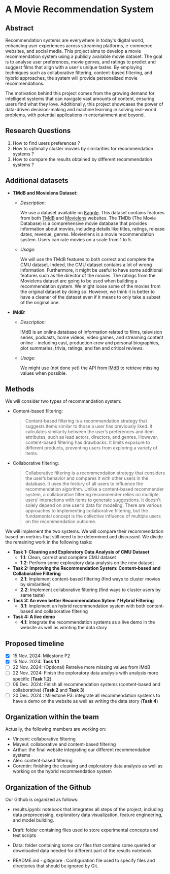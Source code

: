 # A Movie Recommendation System
## Abstract
Recommendation systems are everywhere in today's digital world, enhancing user experiences across streaming platforms, e-commerce websites, and social media. This project aims to develop a movie recommendation system using a publicly available movie dataset. The goal is to analyse user preferences, movie genres, and ratings to predict and suggest films that align with a user's unique tastes. By employing techniques such as collaborative filtering, content-based filtering, and hybrid approaches, the system will provide personalized movie recommendations.

The motivation behind this project comes from the growing demand for intelligent systems that can navigate vast amounts of content, ensuring users find what they love. Additionally, this project showcases the power of data-driven decision-making and machine learning in solving real-world problems, with potential applications in entertainment and beyond.

## Research Questions
1. How to find users preferences ?
2. How to optimally cluster movies by similarities for recommendation systems ?
3. How to compare the results obtained by different recommendation systems ?
   
## Additional datasets
- __TMdB and Movielens Dataset:__
  
   - _Description_:
     
     We use a dataset available on [Kaggle](https://www.kaggle.com/datasets/rounakbanik/the-movies-dataset). This dataset contains features from both [TMdB](https://www.themoviedb.org/) and [Movielens](https://grouplens.org/datasets/movielens/) websites. The TMDb (The Movie Database) is a comprehensive movie database that provides information about movies, including details like titles, ratings, release dates, revenue, genres. Movienlens is a movie recommendation system. Users can rate movies on a scale from 1 to 5.
     
   - _Usage_:
     
     We will use the TMdB features to both correct and complete the CMU dataset. Indeed, the CMU dataset contains a lot of wrong information. Furthermore, it might be useful to have some additional features such as the director of the movies. The ratings from the Movielens dataset are going to be used when building a recommendation system. We might loose some of the movies from the original dataset by doing so. However, we think it is better to have a cleaner of the dataset even if it means to only take a subset of the original one.
     
- __IMdB:__

  - _Description_:
 
    IMdB is an online database of information related to films, television series, podcasts, home videos, video games, and streaming content online – including cast, production crew and personal biographies, plot summaries, trivia, ratings, and fan and critical reviews.
  
   - _Usage_:
     
     We might use (not done yet) the API from [IMdB](https://www.imdb.com/) to retrieve missing values when possible.
  
## Methods
We will consider two types of recommandation system: 
- Content-based filtering:
  
  > Content-based filtering is a recommendation strategy that suggests items similar to those a user has previously liked. It calculates similarity between the user’s preferences and item attributes, such as lead actors, directors, and genres. However, content-based filtering has drawbacks. It limits exposure to different products, preventing users from exploring a variety of items.

- Collaborative filtering:

  > Collaborative filtering is a recommendation strategy that considers the user’s behavior and compares it with other users in the database. It uses the history of all users to influence the recommendation algorithm. Unlike a content-based recommender system, a collaborative filtering recommender relies on multiple users’ interactions with items to generate suggestions. It doesn’t solely depend on one user’s data for modeling. There are various approaches to implementing collaborative filtering, but the fundamental concept is the collective influence of multiple users on the recommendation outcome.

We will implement the two systems. We will compare their recommendation based on metrics that still need to be determined and discussed. We divide the remaining work in the following tasks:


- __Task 1: Cleaning and Exploratory Data Analysis of CMU Dataset__
   - __1.1__: Clean, correct and complete CMU dataset 
   - __1.2__: Perform some exploratory data analysis on the new dataset
- __Task 2: Improving the Recommendation System: Content-based and Collaborative Filtering__      
   - __2.1__: Implement content-based filtering (find ways to cluster movies by similarities)         
   - __2.2__: Implement collaborative filtering (find ways to cluster users by same taste)  
- __Task 3: An even better Recommendation Sytem ? Hybrid Filtering__
   - __3.1__: Implement an hybrid recommendation system with both content-based and collaborative filtering
- __Task 4: A live demo__
   - __4.1__: Integrate the recommendation systems as a live demo in the website as well as wrinting the data story 
     
## Proposed timeline 
- [x] 15 Nov. 2024: Milestone P2
- [x] 15 Nov. 2024: __Task 1.1__
- [ ] 22 Nov. 2024: (Optional) Retreive more missing values from IMdB
- [ ] 22 Nov. 2024: Finish the exploratory data analysis with analysis more specific (__Task 1.2__)
- [ ] 06 Dec. 2024: Finish all recommendation systems (content-based and collaborative) (__Task 2__ and __Task 3__)
- [ ] 20 Dec. 2024 : Milestone P3: integrate all recommendation systems to have a demo on the website as well as writing the data story (__Task 4__)

## Organization within the team
Actually, the following members are working on:
- Vincent: collaborative filtering
- Mayeul: collaborative and content-based filtering
- Arthur: the final website integrating our different recommendation systems
- Alex: content-based filtering
- Corentin: finishing the cleaning and exploratory data analysis as well as working on the hybrid recommendation system
  
## Organization of the Github
Our Github is organized as follows:
- results.ipynb: notebook that integrates all steps of the project, including data preprocessing, exploratory data visualization, feature engineering, and model building.
  
- Draft: folder containing files used to store experimental concepts and test scripts
- Data: folder containing some csv files that contains some queried or downloaded data needed for different part of the results notebook
- README.md
-.gitignore : Configuration file used to specify files and directories that should be ignored by Git. 

